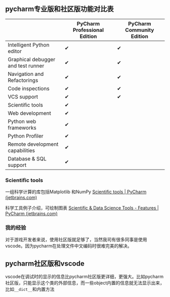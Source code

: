 ## pycharm专业版和社区版功能对比表

|                                    | PyCharm Professional Edition | PyCharm Community Edition |
| ---------------------------------- | ---------------------------- | ------------------------- |
| Intelligent Python editor          | ✔                            | ✔                         |
| Graphical debugger and test runner | ✔                            | ✔                         |
| Navigation and Refactorings        | ✔                            | ✔                         |
| Code inspections                   | ✔                            | ✔                         |
| VCS support                        | ✔                            | ✔                         |
| Scientific tools                   | ✔                            |                           |
| Web development                    | ✔                            |                           |
| Python web frameworks              | ✔                            |                           |
| Python Profiler                    | ✔                            |                           |
| Remote development capabilities    | ✔                            |                           |
| Database & SQL support             | ✔                            |                           |

### Scientific tools

一组科学计算的库包括Matplotlib 和NumPy [Scientific tools | PyCharm (jetbrains.com)](https://www.jetbrains.com/help/pycharm/scientific-tools.html)

科学工具例子介绍，可绘制图表 [Scientific & Data Science Tools - Features | PyCharm (jetbrains.com)](https://www.jetbrains.com/pycharm/features/scientific_tools.html)

### 我的经验

对于游戏开发者来说，使用社区版就足够了，当然我司有很多同事是使用vscode。因为pycharm在处理文件中文编码时很难完美的解决。

## pycharm社区版和vscode

vscode在调试时的显示的信息比pycharm社区版更详细，更强大。比如pycharm社区版，只能显示这个类的外部信息，而一些object内置的信息就无法显示出来，比如`__dict__`和内置方法
